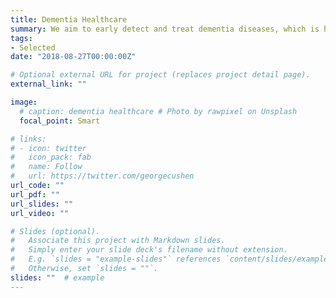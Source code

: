 ```yaml
---
title: Dementia Healthcare
summary: We aim to early detect and treat dementia diseases, which is hard to notice and treat, through user-friendly and trustworthy AI agents.
tags:
- Selected
date: "2018-08-27T00:00:00Z"

# Optional external URL for project (replaces project detail page).
external_link: ""

image:
  # caption: dementia healthcare # Photo by rawpixel on Unsplash
  focal_point: Smart

# links:
# - icon: twitter
#   icon_pack: fab
#   name: Follow
#   url: https://twitter.com/georgecushen
url_code: ""
url_pdf: ""
url_slides: ""
url_video: ""

# Slides (optional).
#   Associate this project with Markdown slides.
#   Simply enter your slide deck's filename without extension.
#   E.g. `slides = "example-slides"` references `content/slides/example-slides.md`.
#   Otherwise, set `slides = ""`.
slides: ""  # example
---
```




